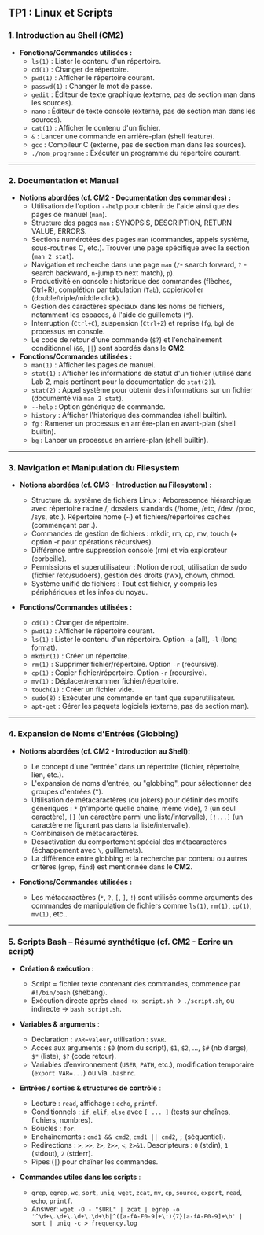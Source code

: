 **TP1 : Linux et Scripts**
---

### 1. Introduction au Shell (CM2)
*   **Fonctions/Commandes utilisées :**
    *   `ls(1)` : Lister le contenu d'un répertoire.
    *   `cd(1)` : Changer de répertoire.
    *   `pwd(1)` : Afficher le répertoire courant.
    *   `passwd(1)` : Changer le mot de passe.
    *   `gedit` : Éditeur de texte graphique (externe, pas de section man dans les sources).
    *   `nano` : Éditeur de texte console (externe, pas de section man dans les sources).
    *   `cat(1)` : Afficher le contenu d'un fichier.
    *   `&` : Lancer une commande en arrière-plan (shell feature).
    *   `gcc` : Compileur C (externe, pas de section man dans les sources).
    *   `./nom_programme` : Exécuter un programme du répertoire courant.

---

### 2. Documentation et Manual
*   **Notions abordées (cf. CM2 - Documentation des commandes) :**
    *   Utilisation de l'option `--help` pour obtenir de l'aide ainsi que des pages de manuel (`man`).
    *   Structure des pages `man` : SYNOPSIS, DESCRIPTION, RETURN VALUE, ERRORS.
    *   Sections numérotées des pages `man` (commandes, appels système, sous-routines C, etc.). Trouver une page spécifique avec la section (`man 2 stat`).
    *   Navigation et recherche dans une page `man` (`/`- search forward, `?` - search backward, `n`-jump to next match), `p`).
    *   Productivité en console : historique des commandes (flèches, Ctrl+R), complétion par tabulation (`Tab`), copier/coller (double/triple/middle click).
    *   Gestion des caractères spéciaux dans les noms de fichiers, notamment les espaces, à l'aide de guillemets (`"`).
    *   Interruption (`Ctrl+C`), suspension (`Ctrl+Z`) et reprise (`fg`, `bg`) de processus en console.
    *   Le code de retour d'une commande (`$?`) et l'enchaînement conditionnel (`&&`, `||`) sont abordés dans le **CM2**.
*   **Fonctions/Commandes utilisées :**
    *   `man(1)` : Afficher les pages de manuel.
    *   `stat(1)` : Afficher les informations de statut d'un fichier (utilisé dans Lab 2, mais pertinent pour la documentation de `stat(2)`).
    *   `stat(2)` : Appel système pour obtenir des informations sur un fichier (documenté via `man 2 stat`).
    *   `--help` : Option générique de commande.
    *   `history` : Afficher l'historique des commandes (shell builtin).
    *   `fg` : Ramener un processus en arrière-plan en avant-plan (shell builtin).
    *   `bg` : Lancer un processus en arrière-plan (shell builtin).

---

### 3. Navigation et Manipulation du Filesystem

*   **Notions abordées (cf. CM3 - Introduction au Filesystem) :**
    * Structure du système de fichiers Linux : Arborescence hiérarchique avec répertoire racine /, dossiers standards (/home, /etc, /dev, /proc, /sys, etc.). Répertoire home (~) et fichiers/répertoires cachés (commençant par .).
    * Commandes de gestion de fichiers : mkdir, rm, cp, mv, touch (+ option -r pour opérations récursives).
    * Différence entre suppression console (rm) et via explorateur (corbeille).
    * Permissions et superutilisateur : Notion de root, utilisation de sudo (fichier /etc/sudoers), gestion des droits (rwx), chown, chmod.
    * Système unifié de fichiers : Tout est fichier, y compris les périphériques et les infos du noyau.
      
*   **Fonctions/Commandes utilisées :**
    *   `cd(1)` : Changer de répertoire.
    *   `pwd(1)` : Afficher le répertoire courant.
    *   `ls(1)` : Lister le contenu d'un répertoire. Option `-a` (all), `-l` (long format).
    *   `mkdir(1)` : Créer un répertoire.
    *   `rm(1)` : Supprimer fichier/répertoire. Option `-r` (recursive).
    *   `cp(1)` : Copier fichier/répertoire. Option `-r` (recursive).
    *   `mv(1)` : Déplacer/renommer fichier/répertoire.
    *   `touch(1)` : Créer un fichier vide.
    *   `sudo(8)` : Exécuter une commande en tant que superutilisateur.
    *   `apt-get` : Gérer les paquets logiciels (externe, pas de section man).

---

### 4. Expansion de Noms d'Entrées (Globbing)

*   **Notions abordées (cf. CM2 - Introduction au Shell):**
    *   Le concept d'une "entrée" dans un répertoire (fichier, répertoire, lien, etc.).
    *   L'expansion de noms d'entrée, ou "globbing", pour sélectionner des groupes d'entrées (*).
    *   Utilisation de métacaractères (ou jokers) pour définir des motifs génériques : `*` (n'importe quelle chaîne, même vide), `?` (un seul caractère), `[]` (un caractère parmi une liste/intervalle), `[!...]` (un caractère ne figurant pas dans la liste/intervalle).
    *   Combinaison de métacaractères.
    *   Désactivation du comportement spécial des métacaractères (échappement avec `\`, guillemets).
    *   La différence entre globbing et la recherche par contenu ou autres critères (`grep`, `find`) est mentionnée dans le **CM2**.
    
*   **Fonctions/Commandes utilisées :**
    *   Les métacaractères (`*`, `?`, `[`, `]`, `!`) sont utilisés comme arguments des commandes de manipulation de fichiers comme `ls(1)`, `rm(1)`, `cp(1)`, `mv(1)`, etc..

---

### 5. Scripts Bash – Résumé synthétique (cf. CM2 - Ecrire un script)
- **Création & exécution** :
  - Script = fichier texte contenant des commandes, commence par `#!/bin/bash` (shebang).
  - Exécution directe après `chmod +x script.sh` → `./script.sh`, ou indirecte → `bash script.sh`.

- **Variables & arguments** :
  - Déclaration : `VAR=valeur`, utilisation : `$VAR`.
  - Accès aux arguments : `$0` (nom du script), `$1`, `$2`, ..., `$#` (nb d’args), `$*` (liste), `$?` (code retour).
  - Variables d’environnement (`USER`, `PATH`, etc.), modification temporaire (`export VAR=...`) ou via `.bashrc`.

- **Entrées / sorties & structures de contrôle** :
  - Lecture : `read`, affichage : `echo`, `printf`.
  - Conditionnels : `if`, `elif`, `else` avec `[ ... ]` (tests sur chaînes, fichiers, nombres).
  - Boucles : `for`.
  - Enchaînements : `cmd1 && cmd2`, `cmd1 || cmd2`, `;` (séquentiel).
  - Redirections : `>`, `>>`, `2>`, `2>>`, `<`, `2>&1`. Descripteurs : `0` (stdin), `1` (stdout), `2` (stderr).
  - Pipes (`|`) pour chaîner les commandes.

- **Commandes utiles dans les scripts** :
  - `grep`, `egrep`, `wc`, `sort`, `uniq`, `wget`, `zcat`, `mv`, `cp`, `source`, `export`, `read`, `echo`, `printf`.
  - Answer: 
`wget -O - "$URL" | zcat | egrep -o '^\d+\.\d+\.\d+\.\d+\b|^([a-fA-F0-9]+\:){7}[a-fA-F0-9]+\b' | sort | uniq -c > frequency.log`


